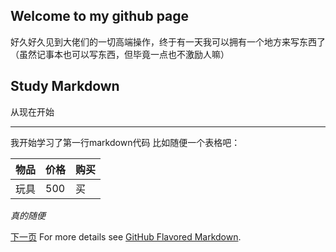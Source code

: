 ## Welcome to my github page

好久好久见到大佬们的一切高端操作，终于有一天我可以拥有一个地方来写东西了（虽然记事本也可以写东西，但毕竟一点也不激励人嘛）

## Study Markdown

从现在开始

----
我开始学习了第一行markdown代码
比如随便一个表格吧：

物品|价格|购买
--|--|--
玩具|500|买

*真的随便*

[下一页](https://taoye20.github.io/goodness.github.io/我为什么要开启博客.md)
For more details see [GitHub Flavored Markdown](https://guides.github.com/features/mastering-markdown/).


